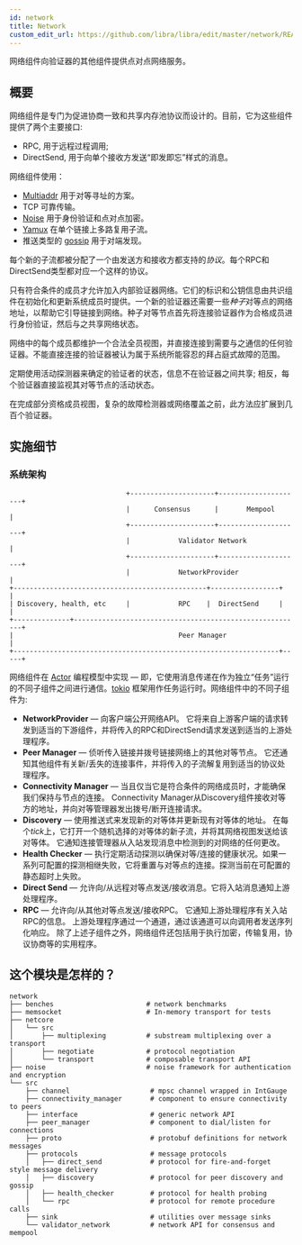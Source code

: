 ```yaml
---
id: network
title: Network
custom_edit_url: https://github.com/libra/libra/edit/master/network/README.md
---
```


网络组件向验证器的其他组件提供点对点网络服务。

## 概要

网络组件是专门为促进协商一致和共享内存池协议而设计的。目前，它为这些组件提供了两个主要接口:
* RPC, 用于远程过程调用;
* DirectSend, 用于向单个接收方发送“即发即忘”样式的消息。

网络组件使用：
* [Multiaddr](https://multiformats.io/multiaddr/) 用于对等寻址的方案。
* TCP 可靠传输。
* [Noise](https://noiseprotocol.org/noise.html) 用于身份验证和点对点加密。
* [Yamux](https://github.com/hashicorp/yamux/blob/master/spec.md) 在单个链接上多路复用子流。
* 推送类型的 [gossip](https://en.wikipedia.org/wiki/Gossip_protocol) 用于对端发现。

每个新的子流都被分配了一个由发送方和接收方都支持的*协议*。每个RPC和DirectSend类型都对应一个这样的协议。

只有符合条件的成员才允许加入内部验证器网络。它们的标识和公钥信息由共识组件在初始化和更新系统成员时提供。一个新的验证器还需要一些*种子*对等点的网络地址，以帮助它引导链接到网络。种子对等节点首先将连接验证器作为合格成员进行身份验证，然后与之共享网络状态。

网络中的每个成员都维护一个合法全员视图，并直接连接到需要与之通信的任何验证器。不能直接连接的验证器被认为属于系统所能容忍的拜占庭式故障的范围。

定期使用活动探测器来确定的验证者的状态，信息不在验证器之间共享; 相反，每个验证器直接监视其对等节点的活动状态。

在完成部分资格成员视图，复杂的故障检测器或网络覆盖之前，此方法应扩展到几百个验证器。

## 实施细节

### 系统架构

                                 +---------------------+---------------------+
                                 |      Consensus      |       Mempool       |
                                 +---------------------+---------------------+
                                 |            Validator Network              |
                                 +---------------------+---------------------+
                                 |            NetworkProvider                |
    +------------------------------------------------+-----------------+     |
    | Discovery, health, etc     |            RPC    |  DirectSend     |     |
    +--------------+---------------------------------------------------------+
    |                                         Peer Manager                   |
    +------------------------------------------------------------------+-----+

网络组件在 [Actor](https://en.wikipedia.org/wiki/Actor_model) 编程模型中实现 &mdash; 即，它使用消息传递在作为独立“任务”运行的不同子组件之间进行通信。[tokio](https://tokio.rs/) 框架用作任务运行时。网络组件中的不同子组件为:

* **NetworkProvider** &mdash; 向客户端公开网络API。 它将来自上游客户端的请求转发到适当的下游组件，并将传入的RPC和DirectSend请求发送到适当的上游处理程序。
* **Peer Manager** &mdash; 侦听传入链接并拨号链接网络上的其他对等节点。 它还通知其他组件有关新/丢失的连接事件，并将传入的子流解复用到适当的协议处理程序。
* **Connectivity Manager** &mdash; 当且仅当它是符合条件的网络成员时，才能确保我们保持与节点的连接。 Connectivity Manager从Discovery组件接收对等方的地址，并向对等管理器发出拨号/断开连接请求。
* **Discovery** &mdash; 使用推送式来发现新的对等体并更新现有对等体的地址。 在每个*tick*上，它打开一个随机选择的对等体的新子流，并将其网络视图发送给该对等体。 它通知连接管理器从入站发现消息中检测到的对网络的任何更改。
* **Health Checker** &mdash; 执行定期活动探测以确保对等/连接的健康状况。如果一系列可配置的探测相继失败，它将重置与对等点的连接。探测当前在可配置的静态超时上失败。
* **Direct Send** &mdash; 允许向/从远程对等点发送/接收消息。它将入站消息通知上游处理程序。
* **RPC** &mdash; 允许向/从其他对等点发送/接收RPC。 它通知上游处理程序有关入站RPC的信息。 上游处理程序通过一个通道，通过该通道可以向调用者发送序列化响应。
除了上述子组件之外，网络组件还包括用于执行加密，传输复用，协议协商等的实用程序。

## 这个模块是怎样的？
```
network
├── benches                       # network benchmarks
├── memsocket                     # In-memory transport for tests
├── netcore
│   └── src
│       ├── multiplexing          # substream multiplexing over a transport
│       ├── negotiate             # protocol negotiation
│       └── transport             # composable transport API
├── noise                         # noise framework for authentication and encryption
└── src
    ├── channel                    # mpsc channel wrapped in IntGauge
    ├── connectivity_manager       # component to ensure connectivity to peers
    ├── interface                  # generic network API
    ├── peer_manager               # component to dial/listen for connections
    ├── proto                      # protobuf definitions for network messages
    ├── protocols                  # message protocols
    │   ├── direct_send            # protocol for fire-and-forget style message delivery
    │   ├── discovery              # protocol for peer discovery and gossip
    │   ├── health_checker         # protocol for health probing
    │   └── rpc                    # protocol for remote procedure calls
    ├── sink                       # utilities over message sinks
    └── validator_network          # network API for consensus and mempool
```
